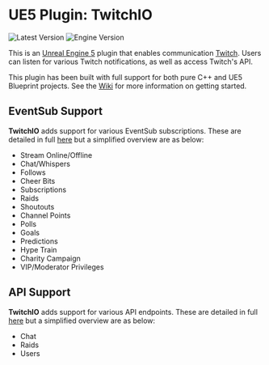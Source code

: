 # UE5 Plugin: TwitchIO
![Latest Version](https://img.shields.io/badge/Latest%20Version-1.0.0-darkgreen?logo=unrealengine&logoColor=white)
![Engine Version](https://img.shields.io/badge/Engine%20Version-5.4.0-blue?logo=unrealengine&logoColor=white)

This is an [Unreal Engine 5](https://unrealengine.com/) plugin that enables communication [Twitch](https://twitch.tv/). Users can listen for various Twitch notifications, as well as access Twitch's API.

This plugin has been built with full support for both pure C++ and UE5 Blueprint projects. See the [Wiki](https://github.com/TTimeGaming/UE5-TwitchIO/wiki) for more information on getting started.

## EventSub Support
**TwitchIO** adds support for various EventSub subscriptions. These are detailed in full [here](https://github.com/TTimeGaming/UE5-TwitchIO/wiki/API-Eventsub) but a simplified overview are as below:
- Stream Online/Offline
- Chat/Whispers
- Follows
- Cheer Bits
- Subscriptions
- Raids
- Shoutouts
- Channel Points
- Polls
- Goals
- Predictions
- Hype Train
- Charity Campaign
- VIP/Moderator Privileges

## API Support
**TwitchIO** adds support for various API endpoints. These are detailed in full [here](https://github.com/TTimeGaming/UE5-TwitchIO/wiki/API-Twitch) but a simplified overview are as below:
- Chat
- Raids
- Users
